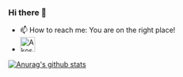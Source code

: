 ### Hi there 👋

- 📫 How to reach me: You are on the right place!
- <a href="https://dev.to/plaidshirtakos">
  <img src="https://d2fltix0v2e0sb.cloudfront.net/dev-badge.svg" alt="Akos Kovacs's DEV Profile" height="30" width="30">
</a>
        
[![Anurag's github stats](https://github-readme-stats.vercel.app/api?username=plaidshirtakos)](https://github.com/plaidshirtakos/github-readme-stats)
